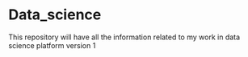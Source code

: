 # Data_science
This repository will have all the information related to my work in data science platform
version 1
